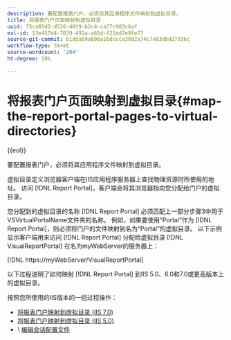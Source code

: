 ```yaml
---
description: 要配置报表门户，必须将其应用程序文件映射到虚拟目录。
title: 将报表门户页面映射到虚拟目录
uuid: 75ca85d5-d526-48f9-b2c4-ca77c903c6af
exl-id: 13e457d4-7039-491a-a65d-f23ad7e9fe77
source-git-commit: b1dda69a606a16dccca30d2a74c7e63dbd27936c
workflow-type: tm+mt
source-wordcount: '204'
ht-degree: 18%

---
```


# 将报表门户页面映射到虚拟目录{#map-the-report-portal-pages-to-virtual-directories}

{{eol}}

要配置报表门户，必须将其应用程序文件映射到虚拟目录。

虚拟目录定义浏览器客户端在IIS应用程序服务器上查找物理资源时所使用的地址。 访问 [!DNL Report Portal]，客户端会将其浏览器指向您分配给门户的虚拟目录。

您分配到的虚拟目录的名称 [!DNL Report Portal] 必须匹配上一部分步骤3中用于VSVirtualPortalName文件夹的名称。 例如，如果要使用“Portal”作为 [!DNL Report Portal]，则必须将门户的文件映射到名为“Portal”的虚拟目录。 以下示例显示客户端用来访问 [!DNL Report Portal] 分配给虚拟目录 [!DNL VisualReportPortal] 在名为myWebServer的服务器上：

[!DNL https://myWebServer/VisualReportPortal]

以下过程说明了如何映射 [!DNL Report Portal] 到IIS 5.0、6.0和7.0或更高版本上的虚拟目录。

按照您所使用的IIS版本的一组过程操作：

* [将报表门户映射到虚拟目录 (IIS 7.0)](../../../../home/c-rpt-oview/c-install-rpt-port/c-virtual-dir/c-map-rpt-port-vdir-7.md#concept-9fc9595bb83147238965be4832df0a08)
* [将报表门户映射到虚拟目录 (IIS 5.0)](../../../../home/c-rpt-oview/c-install-rpt-port/c-virtual-dir/c-map-rpt-port-vdir-5.md#concept-402cb33c50d640e480098517140ffc74)
* \ [编辑会话配置文件](../../../../home/c-rpt-oview/c-install-rpt-port/t-edit-sess-config-file.md#task-cf11c3a780bd4936afd3f64a6b30afc7)
